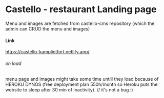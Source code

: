 # Castello - restaurant Landing page
Menu and images are fetched from castello-cms repository (which the admin can CRUD the menu and images)


#### Link 
https://castello-kamplintfort.netlify.app/


###### on load
menu page and images might take some time untill they load because of HEROKU DYNOS (free deployment plan 550h/month so Heroku puts the website to sleep after 30 min of inactivity). // it's not a bug :) 

